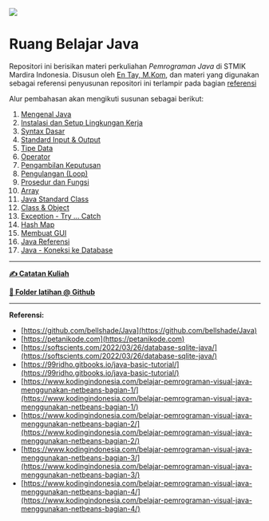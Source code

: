 ![](images/cover.gif)

# Ruang Belajar Java

Repositori ini berisikan materi perkuliahan _Pemrograman Java_ di STMIK Mardira Indonesia. Disusun oleh [En Tay, M.Kom](https://pujangga123.github.io), dan materi yang digunakan sebagai referensi penyusunan repositori ini terlampir pada bagian [referensi](#referensi)

Alur pembahasan akan mengikuti susunan sebagai berikut:

1. [Mengenal Java](01-intro.md)
2. [Instalasi dan Setup Lingkungan Kerja](02-setup.md)
3. [Syntax Dasar](03-syntax.md)
4. [Standard Input & Output](04-input-output.md)
5. [Tipe Data](05-tipe-data.md)
6. [Operator](06-operator.md)
7. [Pengambilan Keputusan](07-pengabilan-keputusan.md)
8. [Pengulangan (Loop)](08-pengulangan.md)
9.  [Prosedur dan Fungsi](09-fungsi.md)
10. [Array](10-array.md)
11. [Java Standard Class](11-standard-class.md)
12. [Class & Object](12-class.md)
13. [Exception - Try ... Catch](13-exception.md)
14. [Hash Map](https://www.petanikode.com/java-hashmap/)
15. [Membuat GUI](20-gui.md)
16. [Java Referensi](referensi/README.md)
18. [Java - Koneksi ke Database](22-koneksi-database.md)

---
[**✍ Catatan Kuliah**](https://github.com/ruang-belajar/java/blob/main/catatan/catatan.md)

[**📑 Folder latihan @ Github**](https://github.com/ruang-belajar/java/tree/main/docs/latihan)

---

<a name="referensi"></a>**Referensi:**

- [https://github.com/bellshade/Java](https://github.com/bellshade/Java)
- [https://petanikode.com](https://petanikode.com)
- [https://softscients.com/2022/03/26/database-sqlite-java/](https://softscients.com/2022/03/26/database-sqlite-java/)
- [https://99ridho.gitbooks.io/java-basic-tutorial/](https://99ridho.gitbooks.io/java-basic-tutorial/)
- [https://www.kodingindonesia.com/belajar-pemrograman-visual-java-menggunakan-netbeans-bagian-1/](https://www.kodingindonesia.com/belajar-pemrograman-visual-java-menggunakan-netbeans-bagian-1/)
- [https://www.kodingindonesia.com/belajar-pemrograman-visual-java-menggunakan-netbeans-bagian-2/](https://www.kodingindonesia.com/belajar-pemrograman-visual-java-menggunakan-netbeans-bagian-2/)
- [https://www.kodingindonesia.com/belajar-pemrograman-visual-java-menggunakan-netbeans-bagian-3/](https://www.kodingindonesia.com/belajar-pemrograman-visual-java-menggunakan-netbeans-bagian-3/)
- [https://www.kodingindonesia.com/belajar-pemrograman-visual-java-menggunakan-netbeans-bagian-4/](https://www.kodingindonesia.com/belajar-pemrograman-visual-java-menggunakan-netbeans-bagian-4/)